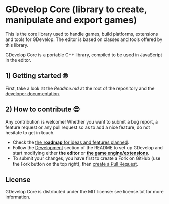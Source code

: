 # GDevelop Core \(library to create, manipulate and export games\)

This is the core library used to handle games, build platforms, extensions and tools for GDevelop. The editor is based on classes and tools offered by this library.

GDevelop Core is a portable C++ library, compiled to be used in JavaScript in the editor.

## 1\) Getting started 🤓

First, take a look at the _Readme.md_ at the root of the repository and the [developer documentation](https://docs.gdevelop-app.com/).

## 2\) How to contribute 😎

Any contribution is welcome! Whether you want to submit a bug report, a feature request or any pull request so as to add a nice feature, do not hesitate to get in touch.

* Check the [the **roadmap** for ideas and features planned](https://trello.com/b/qf0lM7k8/gdevelop-roadmap).
* Follow the [Development](https://github.com/4ian/GDevelop/tree/master/newIDE#development) section of the README to set up GDevelop and start modifying either **the editor** or [**the game engine/extensions**](https://github.com/4ian/GDevelop/tree/master/newIDE#development-of-the-game-engine-or-extensions).
* To submit your changes, you have first to create a Fork on GitHub \(use the Fork button on the top right\), then [create a Pull Request](https://help.github.com/articles/creating-a-pull-request-from-a-fork/).

## License

GDevelop Core is distributed under the MIT license: see license.txt for more information.

